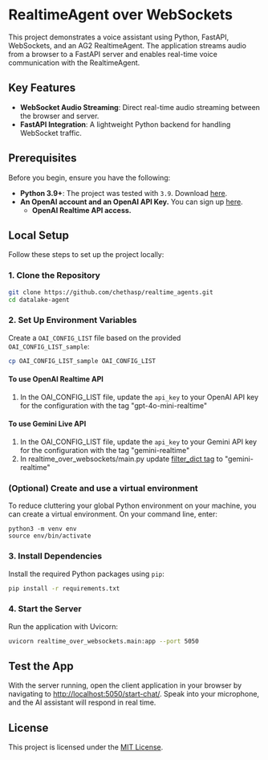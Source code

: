 
# **RealtimeAgent over WebSockets**

This project demonstrates a voice assistant using Python, FastAPI, WebSockets, and an AG2 RealtimeAgent. The application streams audio from a browser to a FastAPI server and enables real-time voice communication with the RealtimeAgent.

## **Key Features**
- **WebSocket Audio Streaming**: Direct real-time audio streaming between the browser and server.
- **FastAPI Integration**: A lightweight Python backend for handling WebSocket traffic.

## **Prerequisites**

Before you begin, ensure you have the following:
- **Python 3.9+**: The project was tested with `3.9`. Download [here](https://www.python.org/downloads/).
- **An OpenAI account and an OpenAI API Key.** You can sign up [here](https://platform.openai.com/).
  - **OpenAI Realtime API access.**

## **Local Setup**

Follow these steps to set up the project locally:

### **1. Clone the Repository**
```bash
git clone https://github.com/chethasp/realtime_agents.git
cd datalake-agent
```

### **2. Set Up Environment Variables**
Create a `OAI_CONFIG_LIST` file based on the provided `OAI_CONFIG_LIST_sample`:
```bash
cp OAI_CONFIG_LIST_sample OAI_CONFIG_LIST
```

#### To use OpenAI Realtime API
1. In the OAI_CONFIG_LIST file, update the `api_key` to your OpenAI API key for the configuration with the tag "gpt-4o-mini-realtime"

#### To use Gemini Live API
1. In the OAI_CONFIG_LIST file, update the `api_key` to your Gemini API key for the configuration with the tag "gemini-realtime"
2. In realtime_over_websockets/main.py update [filter_dict tag](https://github.com/ag2ai/realtime-agent-over-websockets/blob/main/realtime_over_websockets/main.py#L17) to "gemini-realtime"

### (Optional) Create and use a virtual environment

To reduce cluttering your global Python environment on your machine, you can create a virtual environment. On your command line, enter:

```
python3 -m venv env
source env/bin/activate
```

### **3. Install Dependencies**
Install the required Python packages using `pip`:
```bash
pip install -r requirements.txt
```

### **4. Start the Server**
Run the application with Uvicorn:
```bash
uvicorn realtime_over_websockets.main:app --port 5050
```

## **Test the App**
With the server running, open the client application in your browser by navigating to [http://localhost:5050/start-chat/](http://localhost:5050/start-chat/). Speak into your microphone, and the AI assistant will respond in real time.

## **License**
This project is licensed under the [MIT License](LICENSE).
